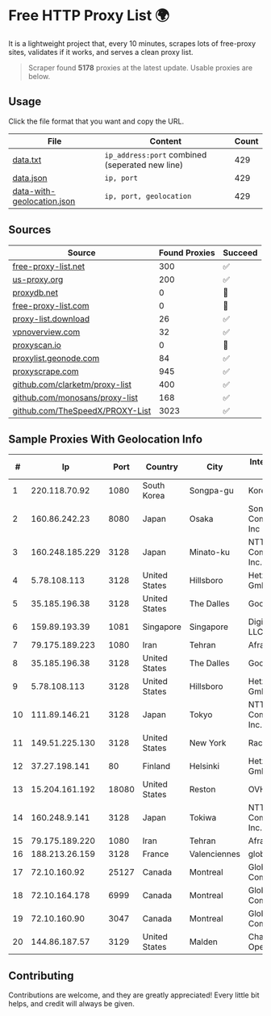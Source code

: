 
# Free HTTP Proxy List 🌍

It is a lightweight project that, every 10 minutes, scrapes lots of free-proxy sites, validates if it works, and serves a clean proxy list.


> Scraper found **5178** proxies at the latest update. Usable proxies are below.

## Usage

Click the file format that you want and copy the URL.


|File|Content|Count|
|----|-------|-----|
|[data.txt](https://raw.githubusercontent.com/themiralay/Proxy-List-World/master/data.txt)|`ip_address:port` combined (seperated new line)|429|
|[data.json](https://raw.githubusercontent.com/themiralay/Proxy-List-World/master/data.json)|`ip, port`|429|
|[data-with-geolocation.json](https://raw.githubusercontent.com/themiralay/Proxy-List-World/master/data-with-geolocation.json)|`ip, port, geolocation`|429|

## Sources

|Source|Found Proxies|Succeed|
|------|-------------|-------|
|[free-proxy-list.net](https://free-proxy-list.net)|300|✅|
|[us-proxy.org](https://www.us-proxy.org)|200|✅|
|[proxydb.net](http://proxydb.net)|0|🚫|
|[free-proxy-list.com](https://free-proxy-list.com/?page=&port=&type%5B%5D=http&type%5B%5D=https&up_time=0&search=Search)|0|🚫|
|[proxy-list.download](https://www.proxy-list.download/HTTP)|26|✅|
|[vpnoverview.com](https://vpnoverview.com/privacy/anonymous-browsing/free-proxy-servers)|32|✅|
|[proxyscan.io](https://www.proxyscan.io)|0|🚫|
|[proxylist.geonode.com](https://proxylist.geonode.com/api/proxy-list?limit=300&page=1&sort_by=lastChecked&sort_type=desc&protocols=http,https)|84|✅|
|[proxyscrape.com](https://api.proxyscrape.com/v2/?request=displayproxies&protocol=http&timeout=10000&country=all&ssl=all&anonymity=all)|945|✅|
|[github.com/clarketm/proxy-list](https://raw.githubusercontent.com/clarketm/proxy-list/master/proxy-list-raw.txt)|400|✅|
|[github.com/monosans/proxy-list](https://raw.githubusercontent.com/monosans/proxy-list/main/proxies/http.txt)|168|✅|
|[github.com/TheSpeedX/PROXY-List](https://raw.githubusercontent.com/TheSpeedX/PROXY-List/master/http.txt)|3023|✅|


## Sample Proxies With Geolocation Info

|#|Ip|Port|Country|City|Internet Service Provider|
|-|--|----|-------|----|-------------------------|
|1|220.118.70.92|1080|South Korea|Songpa-gu|Korea Telecom|
|2|160.86.242.23|8080|Japan|Osaka|Sony Network Communications Inc|
|3|160.248.185.229|3128|Japan|Minato-ku|NTT PC Communications, Inc.|
|4|5.78.108.113|3128|United States|Hillsboro|Hetzner Online GmbH|
|5|35.185.196.38|3128|United States|The Dalles|Google LLC|
|6|159.89.193.39|1081|Singapore|Singapore|DigitalOcean, LLC|
|7|79.175.189.223|1080|Iran|Tehran|Afranet|
|8|35.185.196.38|3128|United States|The Dalles|Google LLC|
|9|5.78.108.113|3128|United States|Hillsboro|Hetzner Online GmbH|
|10|111.89.146.21|3128|Japan|Tokyo|NTT PC Communications, Inc.|
|11|149.51.225.130|3128|United States|New York|Rackdog, LLC|
|12|37.27.198.141|80|Finland|Helsinki|Hetzner Online GmbH|
|13|15.204.161.192|18080|United States|Reston|OVH SAS|
|14|160.248.9.141|3128|Japan|Tokiwa|NTT PC Communications, Inc.|
|15|79.175.189.220|1080|Iran|Tehran|Afranet|
|16|188.213.26.159|3128|France|Valenciennes|global|
|17|72.10.160.92|25127|Canada|Montreal|GloboTech Communications|
|18|72.10.164.178|6999|Canada|Montreal|GloboTech Communications|
|19|72.10.160.90|3047|Canada|Montreal|GloboTech Communications|
|20|144.86.187.57|3129|United States|Malden|Charles River Operation|



## Contributing

Contributions are welcome, and they are greatly appreciated! Every
little bit helps, and credit will always be given.

